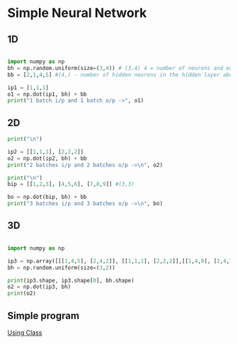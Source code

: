 # Simple Neural Network


## 1D 
```python

import numpy as np
bh = np.random.uniform(size=(3,4)) # (3,4) 4 = number of neurons and each input has 3 elements
bb = [2,1,4,5] #(4,) - number of hidden neurons in the hidden layer above

ip1 = [1,1,1]
o1 = np.dot(ip1, bh) + bb
print("1 batch i/p and 1 batch o/p ->", o1)
```

## 2D
```python
print("\n")

ip2 = [[1,1,1], [2,2,2]]
o2 = np.dot(ip2, bh) + bb
print("2 batches i/p and 2 batches o/p ->\n", o2)

print("\n")
bip = [[1,2,3], [4,5,6], [7,8,9]] #(3,3)

bo = np.dot(bip, bh) + bb
print("3 batches i/p and 3 batches o/p ->\n", bo)
```

## 3D
```python

import numpy as np

ip3 = np.array([[[1,4,5], [2,4,2]], [[1,1,1], [2,2,2]],[[1,4,9], [2,4,7]],[[5,5,5], [4,4,2]]])
bh = np.random.uniform(size=(3,2))

print(ip3.shape, ip3.shape[0], bh.shape)
o2 = np.dot(ip3, bh)
print(o2)

```

## Simple program
[Using Class](simpleNN/simple_nn.py)
